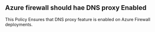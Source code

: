﻿## Azure firewall should hae DNS proxy Enabled

This Policy Ensures that DNS proxy feature is enabled on Azure Firewall deployments.
